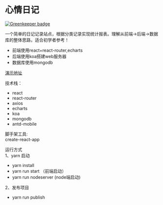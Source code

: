 # 心情日记

[![Greenkeeper badge](https://badges.greenkeeper.io/yhlben/mood-daily.svg)](https://greenkeeper.io/)

一个简单的日记记录站点，根据分类记录实现统计报表。理解从前端->后端->数据库的整体思路，适合初学者参考！ 

- 前端使用react+react-router,echarts
- 后端使用koa搭建web服务器
- 数据库使用mongodb


[演示地址](http://yinhengli.com:8081)  

技术栈：    
- react
- react-router
- axios 
- echarts
- koa
- mongodb
- antd-mobile 
  
脚手架工具:  
create-react-app  
  
运行方式  
1、yarn 启动  
  - yarn install
  - yarn run start （前端启动）
  - yarn run nodeserver (node端启动)

2、发布项目
  - yarn run publish